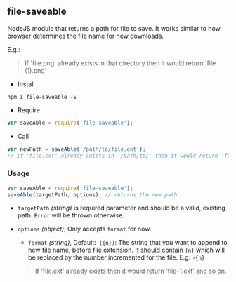 ## file-saveable

NodeJS module that returns a path for file to save.
It works similar to how browser determines the file name for new downloads.

E.g.:

> If 'file.png' already exists in that directory then it would return 'file (1).png'


- Install

```
npm i file-saveable -S
```

- Require

```javascript
var saveAble = require('file-saveable');
```

- Call

```javascript
var newPath = saveAble('/path/to/file.ext');
// If 'file.ext' already exists in '/path/to/' then it would return 'file (1).ext' and so on.
```


### Usage

```javascript
var saveAble = require('file-saveable');
saveAble(targetPath, options); // returns the new path
```

- `targetPath` _(string)_ is required parameter and should be a valid, existing path. `Error` will be thrown otherwise.

- `options` _(object)_, Only accepts `format` for now.
  - `format` _(string)_, Default:` ({n})`: The string that you want to append to new file name, before file extension.
  It should contain `{n}` which will be replaced by the number incremented for the file.
  E.g: `-{n}`
  > If 'file.ext' already exists then it would return 'file-1.ext' and so on.
